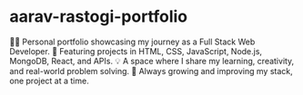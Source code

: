 # aarav-rastogi-portfolio
👨‍💻 Personal portfolio showcasing my journey as a Full Stack Web Developer. 🚀 Featuring projects in HTML, CSS, JavaScript, Node.js, MongoDB, React, and APIs. 💡 A space where I share my learning, creativity, and real-world problem solving. 🌱 Always growing and improving my stack, one project at a time.

